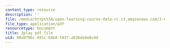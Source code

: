 ```yaml
---
content_type: resource
description: ''
file: /media/https%3A/open-learning-course-data-rc.s3.amazonaws.com/3-091sc-introduction-to-solid-state-chemistry-fall-2010/80a9796c491c64b85937a936eb4e6c4d_rR8ZtI8m0Mo.pdf
file_type: application/pdf
resourcetype: Document
title: 3play pdf file
uid: 80a9796c-491c-64b8-5937-a936eb4e6c4d
---
```

